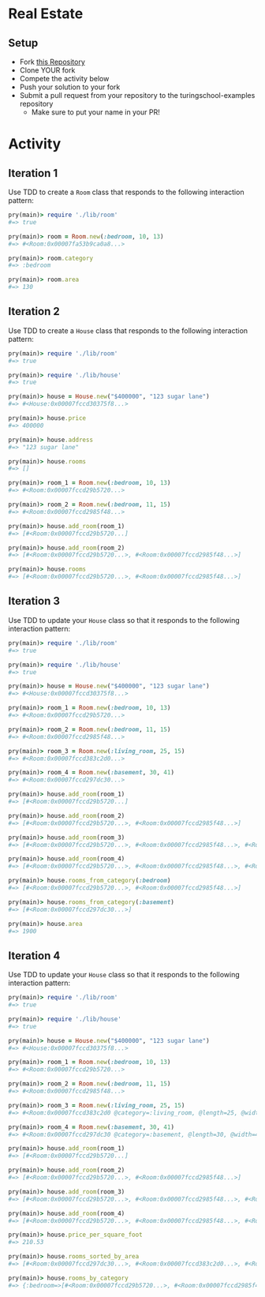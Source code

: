 # Real Estate

## Setup

* Fork [this Repository](https://github.com/turingschool-examples/real_estate)
* Clone YOUR fork
* Compete the activity below
* Push your solution to your fork
* Submit a pull request from your repository to the turingschool-examples repository
  * Make sure to put your name in your PR!

# Activity

## Iteration 1

Use TDD to create a `Room` class that responds to the following interaction pattern:

```ruby
pry(main)> require './lib/room'
#=> true

pry(main)> room = Room.new(:bedroom, 10, 13)
#=> #<Room:0x00007fa53b9ca0a8...>

pry(main)> room.category
#=> :bedroom

pry(main)> room.area
#=> 130
```

## Iteration 2

Use TDD to create a `House` class that responds to the following interaction pattern:

```ruby
pry(main)> require './lib/room'
#=> true

pry(main)> require './lib/house'
#=> true

pry(main)> house = House.new("$400000", "123 sugar lane")
#=> #<House:0x00007fccd30375f8...>

pry(main)> house.price
#=> 400000

pry(main)> house.address
#=> "123 sugar lane"

pry(main)> house.rooms
#=> []

pry(main)> room_1 = Room.new(:bedroom, 10, 13)
#=> #<Room:0x00007fccd29b5720...>

pry(main)> room_2 = Room.new(:bedroom, 11, 15)    
#=> #<Room:0x00007fccd2985f48...>

pry(main)> house.add_room(room_1)
#=> [#<Room:0x00007fccd29b5720...]

pry(main)> house.add_room(room_2)    
#=> [#<Room:0x00007fccd29b5720...>, #<Room:0x00007fccd2985f48...>]

pry(main)> house.rooms
#=> [#<Room:0x00007fccd29b5720...>, #<Room:0x00007fccd2985f48...>]
```

## Iteration 3

Use TDD to update your `House` class so that it responds to the following interaction pattern:

```ruby
pry(main)> require './lib/room'
#=> true

pry(main)> require './lib/house'
#=> true

pry(main)> house = House.new("$400000", "123 sugar lane")
#=> #<House:0x00007fccd30375f8...>

pry(main)> room_1 = Room.new(:bedroom, 10, 13)
#=> #<Room:0x00007fccd29b5720...>

pry(main)> room_2 = Room.new(:bedroom, 11, 15)    
#=> #<Room:0x00007fccd2985f48...>

pry(main)> room_3 = Room.new(:living_room, 25, 15)
#=> #<Room:0x00007fccd383c2d0...>

pry(main)> room_4 = Room.new(:basement, 30, 41)
#=> #<Room:0x00007fccd297dc30...>

pry(main)> house.add_room(room_1)
#=> [#<Room:0x00007fccd29b5720...]

pry(main)> house.add_room(room_2)    
#=> [#<Room:0x00007fccd29b5720...>, #<Room:0x00007fccd2985f48...>]

pry(main)> house.add_room(room_3)
#=> [#<Room:0x00007fccd29b5720...>, #<Room:0x00007fccd2985f48...>, #<Room:0x00007fccd383c2d0...>]

pry(main)> house.add_room(room_4)
#=> [#<Room:0x00007fccd29b5720...>, #<Room:0x00007fccd2985f48...>, #<Room:0x00007fccd383c2d0...>, #<Room:0x00007fccd297dc30...>]

pry(main)> house.rooms_from_category(:bedroom)
#=> [#<Room:0x00007fccd29b5720...>, #<Room:0x00007fccd2985f48...>]

pry(main)> house.rooms_from_category(:basement)
#=> [#<Room:0x00007fccd297dc30...>]

pry(main)> house.area
#=> 1900
```

## Iteration 4

Use TDD to update your `House` class so that it responds to the following interaction pattern:

```ruby
pry(main)> require './lib/room'
#=> true

pry(main)> require './lib/house'
#=> true

pry(main)> house = House.new("$400000", "123 sugar lane")
#=> #<House:0x00007fccd30375f8...>

pry(main)> room_1 = Room.new(:bedroom, 10, 13)
#=> #<Room:0x00007fccd29b5720...>

pry(main)> room_2 = Room.new(:bedroom, 11, 15)    
#=> #<Room:0x00007fccd2985f48...>

pry(main)> room_3 = Room.new(:living_room, 25, 15)
#=> #<Room:0x00007fccd383c2d0 @category=:living_room, @length=25, @width=15>

pry(main)> room_4 = Room.new(:basement, 30, 41)
#=> #<Room:0x00007fccd297dc30 @category=:basement, @length=30, @width=41>

pry(main)> house.add_room(room_1)
#=> [#<Room:0x00007fccd29b5720...]

pry(main)> house.add_room(room_2)    
#=> [#<Room:0x00007fccd29b5720...>, #<Room:0x00007fccd2985f48...>]

pry(main)> house.add_room(room_3)
#=> [#<Room:0x00007fccd29b5720...>, #<Room:0x00007fccd2985f48...>, #<Room:0x00007fccd383c2d0...>]

pry(main)> house.add_room(room_4)
#=> [#<Room:0x00007fccd29b5720...>, #<Room:0x00007fccd2985f48...>, #<Room:0x00007fccd383c2d0...>, #<Room:0x00007fccd297dc30...>]

pry(main)> house.price_per_square_foot
#=> 210.53

pry(main)> house.rooms_sorted_by_area
#=> [#<Room:0x00007fccd297dc30...>, #<Room:0x00007fccd383c2d0...>, #<Room:0x00007fccd2985f48...>, #<Room:0x00007fccd29b5720...>]

pry(main)> house.rooms_by_category
#=> {:bedroom=>[#<Room:0x00007fccd29b5720...>, #<Room:0x00007fccd2985f48...>], :living_room=> [#<Room:0x00007fccd383c2d0...>], :basement=> [#<Room:0x00007fccd297dc30...>]}
```
